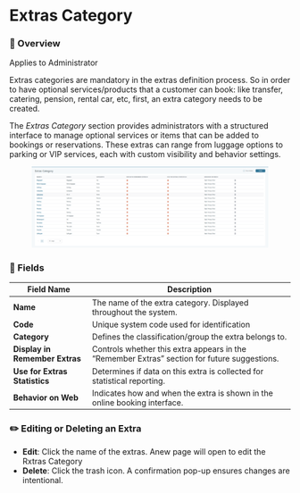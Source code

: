 # Extras Category

### 📌 Overview

Applies to Administrator

Extras categories are mandatory in the extras definition process. So in order to have optional services/products that a customer can book: like transfer, catering, pension, rental car, etc, first, an extra category needs to be created.

The _Extras Category_ section provides administrators with a structured interface to manage optional services or items that can be added to bookings or reservations. These extras can range from luggage options to parking or VIP services, each with custom visibility and behavior settings.

<figure><img src="../.gitbook/assets/image (1) (1) (1) (1) (1) (1) (1) (1) (1) (1) (1) (1) (1) (1) (1) (1) (1) (1) (1) (1) (1) (1) (1) (1) (1) (1) (1).png" alt=""><figcaption></figcaption></figure>

### 📄 Fields&#x20;

| **Field Name**                 | **Description**                                                                              |
| ------------------------------ | -------------------------------------------------------------------------------------------- |
| **Name**                       | The name of the extra category. Displayed throughout the system.                             |
| **Code**                       | Unique system code used for identification                                                   |
| **Category**                   | Defines the classification/group the extra belongs to.                                       |
| **Display in Remember Extras** | Controls whether this extra appears in the “Remember Extras” section for future suggestions. |
| **Use for Extras Statistics**  | Determines if data on this extra is collected for statistical reporting.                     |
| **Behavior on Web**            | Indicates how and when the extra is shown in the online booking interface.                   |

### ✏️ Editing or Deleting an Extra

* **Edit**: Click the name of the extras. Anew page will open to edit the Rxtras Category
* **Delete**: Click the trash icon. A confirmation pop-up ensures changes are intentional.

### &#x20;<a href="#overview-setup---default-text" id="overview-setup---default-text"></a>
